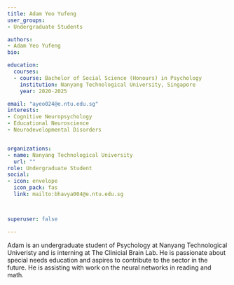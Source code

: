 ```yaml
---
title: Adam Yeo Yufeng
user_groups:
- Undergraduate Students

authors:
- Adam Yeo Yufeng
bio: 

education:
  courses:
  - course: Bachelor of Social Science (Honours) in Psychology
    institution: Nanyang Technological University, Singapore
    year: 2020-2025

email: "ayeo024@e.ntu.edu.sg"
interests:
- Cognitive Neuropsychology
- Educational Neuroscience
- Neurodevelopmental Disorders


organizations:
- name: Nanyang Technological University
  url: ""
role: Undergraduate Student
social:
- icon: envelope
  icon_pack: fas
  link: mailto:bhavya004@e.ntu.edu.sg



superuser: false

---
```


Adam is an undergraduate student of Psychology at Nanyang Technological Univeristy and is interning at The Clinicial Brain Lab. He is passionate about special needs education and aspires to contribute to the sector in the future. He is assisting with work on the neural networks in reading and math.
